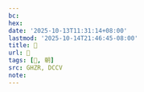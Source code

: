 ```yaml
---
bc:
hex:
date: '2025-10-13T11:31:14+08:00'
lastmod: '2025-10-14T21:46:45-08:00'
title: 󰨯
url: 󰨯
tags: [𦩻, 朝]
src: GHZR, DCCV
note:
---
```


